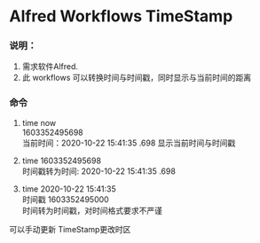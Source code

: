 # Alfred Workflows TimeStamp



### 说明：
1. 需求软件Alfred.
1. 此 workflows 可以转换时间与时间戳，同时显示与当前时间的距离

### 命令
1. time now    
1603352495698      
当前时间：2020-10-22 15:41:35 .698
显示当前时间与时间戳 

2. time  1603352495698    
时间戳转为时间: 2020-10-22 15:41:35 .698


3. time 2020-10-22 15:41:35       
时间戳 1603352495000     
时间转为时间戳，对时间格式要求不严谨

可以手动更新 TimeStamp更改时区
